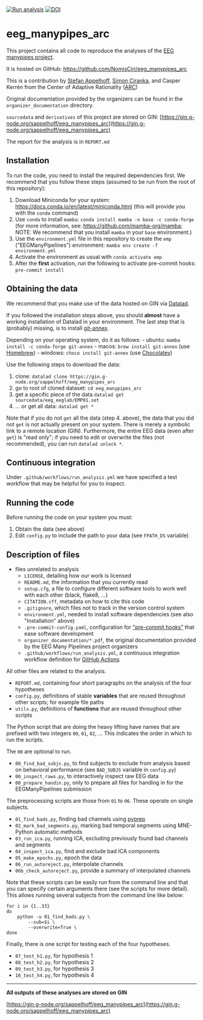 [![Run analysis](https://github.com/NomisCiri/eeg_manypipes_arc/actions/workflows/run_analysis.yml/badge.svg?branch=main&event=push)](https://github.com/NomisCiri/eeg_manypipes_arc/actions/workflows/run_analysis.yml)
[![DOI](https://zenodo.org/badge/476738961.svg)](https://zenodo.org/badge/latestdoi/476738961)

# eeg_manypipes_arc

This project contains all code to reproduce the analyses of the
[EEG manypipes project](https://www.eegmanypipelines.org/).

It is hosted on GitHub: https://github.com/NomisCiri/eeg_manypipes_arc

This is a contribution by
[Stefan Appelhoff](https://stefanappelhoff.com/),
[Simon Ciranka](https://orcid.org/0000-0002-2067-9781),
and Casper Kerrén from
the Center of Adaptive Rationality
([ARC](https://www.mpib-berlin.mpg.de/research/research-centers/adaptive-rationality))

Original documentation provided by the organizers can be found in the `organizer_documentation` directory.

`sourcedata` and `derivatives` of this project are stored on GIN:
[https://gin.g-node.org/sappelhoff/eeg_manypipes_arc](https://gin.g-node.org/sappelhoff/eeg_manypipes_arc)

The report for the analysis is in `REPORT.md`

## Installation

To run the code, you need to install the required dependencies first.
We recommend that you follow these steps
(assumed to be run from the root of this repository):

1. Download Miniconda for your system: https://docs.conda.io/en/latest/miniconda.html
   (this will provide you with the `conda` command)
1. Use `conda` to install `mamba`: `conda install mamba -n base -c conda-forge`
   (for more information, see: https://github.com/mamba-org/mamba;
   NOTE: We recommend that you install `mamba` in your `base` environment.)
1. Use the `environment.yml` file in this repository to create the `emp` ("EEGManyPipelines") environment:
   `mamba env create -f environment.yml`
1. Activate the environment as usual with `conda activate emp`
1. After the **first** activation, run the following to activate pre-commit hooks: `pre-commit install`

## Obtaining the data

We recommend that you make use of the data hosted on GIN via
[Datalad](https://handbook.datalad.org/en/latest/index.html).

If you followed the installation steps above, you should **almost** have a working installation of
Datalad in your environment.
The last step that is (probably) missing, is to install
[git-annex](https://git-annex.branchable.com/).

Depending on your operating system, do it as follows:
    - ubuntu: `mamba install -c conda-forge git-annex`
    - macos: `brew install git-annex` (use [Homebrew](https://brew.sh/))
    - windows: `choco install git-annex` (use [Chocolatey](https://chocolatey.org/))

Use the following steps to download the data:

1. clone: `datalad clone https://gin.g-node.org/sappelhoff/eeg_manypipes_arc`
1. go to root of cloned dataset: `cd eeg_manypipes_arc`
1. get a specific piece of the data `datalad get sourcedata/eeg_eeglab/EMP01.set`
1. ... or get all data: `datalad get *`

Note that if you do not `get` all the data (step 4. above), the data that you did not `get`
is not actually present on your system.
There is merely a symbolic link to a remote location (GIN).
Furthermore, the entire EEG data (even after `get`) is "read only";
if you need to edit or overwrite the files (not recommended), you can run `datalad unlock *`.

## Continuous integration

Under `.github/workflows/run_analysis.yml` we have specified a test workflow that may be
helpful for you to inspect.

## Running the code

Before running the code on your system you must:

1. Obtain the data (see above)
1. Edit `config.py` to include the path to your data (see `FPATH_DS` variable)

## Description of files

- files unrelated to analysis
    - `LICENSE`, detailing how our work is licensed
    - `README.md`, the information that you currently read
    - `setup.cfg`, a file to configure different software tools to work well with each other (black, flake8, ...)
    - `CITATION.cff`, metadata on how to cite this code
    - `.gitignore`, which files not to track in the version control system
    - `environment.yml`, needed to install software dependencies (see also "Installation" above)
    - `.pre-commit-config.yaml`, configuration for ["pre-commit hooks"](https://pre-commit.com/) that ease software development
    - `organizer_documentation/*.pdf`, the original documentation provided by the EEG Many Pipelines project organizers
    - `.github/workflows/run_analysis.yml`, a continuous integration workflow definition for [GitHub Actions](https://github.com/features/actions)

All other files are related to the analysis.

- `REPORT.md`, containing four short paragraphs on the analysis of the four hypotheses
- `config.py`, definitions of stable **variables** that are reused throughout other scripts; for example file paths
- `utils.py`, definitions of **functions** that are reused throughout other scripts

The Python script that are doing the heavy lifting have names that are prefixed with
two integers `00`, `01`, `02`, ...
This indicates the order in which to run the scripts.

The `00` are optional to run.

- `00_find_bad_subjs.py`, to find subjects to exclude from analysis based on behavioral performance (see `BAD_SUBJS` variable in `config.py`)
- `00_inspect_raws.py`, to interactively inspect raw EEG data
- `00_prepare_handin.py`, only to prepare all files for handing in for the EEGManyPipelines submission

The preprocessing scripts are those from `01` to `06`.
These operate on single subjects.

- `01_find_bads.py`, finding bad channels using [pyprep](https://github.com/sappelhoff/pyprep)
- `02_mark_bad_segments.py`, marking bad temporal segments using MNE-Python automatic methods
- `03_run_ica.py`, running ICA, excluding previously found bad channels and segments
- `04_inspect_ica.py`, find and exclude bad ICA components
- `05_make_epochs.py`, epoch the data
- `06_run_autoreject.py`, interpolate channels
- `06b_check_autoreject.py`, provide a summary of interpolated channels

Note that these scripts can be easily run from the command line and that you can specify
certain arguments there (see the scripts for more detail).
This allows running several subjects from the command line like below:

```shell
for i in {1..33}
do
    python -u 01_find_bads.py \
        --sub=$i \
        --overwrite=True \
done
```

Finally, there is one script for testing each of the four hypotheses.

- `07_test_h1.py`, for hypothesis 1
- `08_test_h2.py`, for hypothesis 2
- `09_test_h3.py`, for hypothesis 3
- `10_test_h4.py`, for hypothesis 4

---

**All outputs of these analyses are stored on GIN**

[https://gin.g-node.org/sappelhoff/eeg_manypipes_arc](https://gin.g-node.org/sappelhoff/eeg_manypipes_arc)
